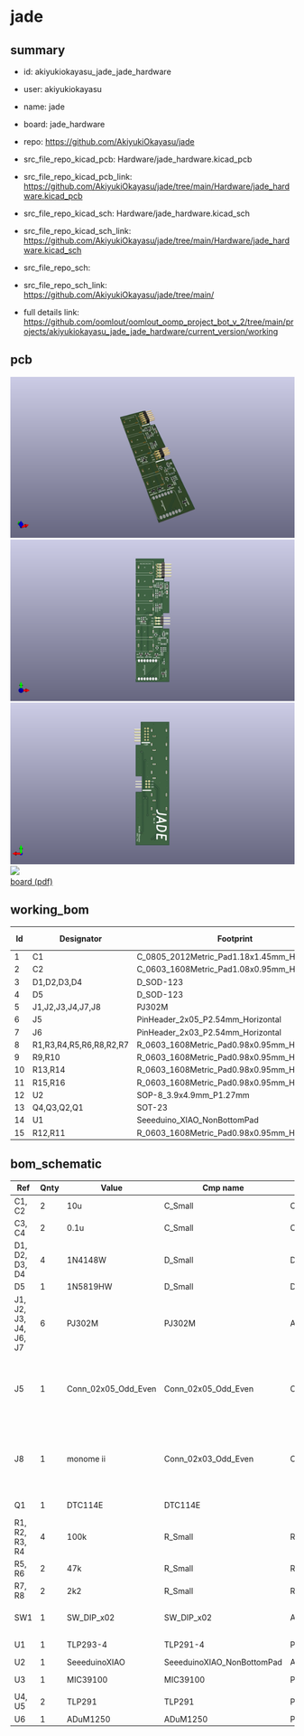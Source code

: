 # jade
 
## summary 
* id: akiyukiokayasu_jade_jade_hardware
* user: akiyukiokayasu
* name: jade
* board: jade_hardware
* repo: https://github.com/AkiyukiOkayasu/jade
* src_file_repo_kicad_pcb: Hardware/jade_hardware.kicad_pcb
* src_file_repo_kicad_pcb_link: https://github.com/AkiyukiOkayasu/jade/tree/main/Hardware/jade_hardware.kicad_pcb
* src_file_repo_kicad_sch: Hardware/jade_hardware.kicad_sch
* src_file_repo_kicad_sch_link: https://github.com/AkiyukiOkayasu/jade/tree/main/Hardware/jade_hardware.kicad_sch

* src_file_repo_sch: 
* src_file_repo_sch_link: https://github.com/AkiyukiOkayasu/jade/tree/main/
* full details link: https://github.com/oomlout/oomlout_oomp_project_bot_v_2/tree/main/projects/akiyukiokayasu_jade_jade_hardware/current_version/working  


## pcb  
![](working_3d_600.png) 
![](working_3d_front_600.png)  
![](working_3d_back_600.png)  
![](working_600.png)  
[board (pdf)](working.pdf)  

## working_bom
| Id | Designator | Footprint | Quantity | Designation | Supplier and ref |  | None | 
| --- | --- | --- | --- | --- | --- | --- | --- | 
| 1 | C1 | C_0805_2012Metric_Pad1.18x1.45mm_HandSolder | 1 | 10u |  |  | [''] | 
| 2 | C2 | C_0603_1608Metric_Pad1.08x0.95mm_HandSolder | 1 | 0.1u |  |  | [''] | 
| 3 | D1,D2,D3,D4 | D_SOD-123 | 4 | 1N4148W |  |  | [''] | 
| 4 | D5 | D_SOD-123 | 1 | 1N5819HW |  |  | [''] | 
| 5 | J1,J2,J3,J4,J7,J8 | PJ302M | 6 | PJ302M |  |  | [''] | 
| 6 | J5 | PinHeader_2x05_P2.54mm_Horizontal | 1 | Conn_02x05_Odd_Even |  |  | [''] | 
| 7 | J6 | PinHeader_2x03_P2.54mm_Horizontal | 1 | Conn_02x03_Odd_Even |  |  | [''] | 
| 8 | R1,R3,R4,R5,R6,R8,R2,R7 | R_0603_1608Metric_Pad0.98x0.95mm_HandSolder | 8 | 100k |  |  | [''] | 
| 9 | R9,R10 | R_0603_1608Metric_Pad0.98x0.95mm_HandSolder | 2 | 39k |  |  | [''] | 
| 10 | R13,R14 | R_0603_1608Metric_Pad0.98x0.95mm_HandSolder | 2 | 56k |  |  | [''] | 
| 11 | R15,R16 | R_0603_1608Metric_Pad0.98x0.95mm_HandSolder | 2 | 1k |  |  | [''] | 
| 12 | U2 | SOP-8_3.9x4.9mm_P1.27mm | 1 | LM358 |  |  | [''] | 
| 13 | Q4,Q3,Q2,Q1 | SOT-23 | 4 | MMBT3904 |  |  | [''] | 
| 14 | U1 | Seeeduino_XIAO_NonBottomPad | 1 | SeeeduinoXIAO |  |  | [''] | 
| 15 | R12,R11 | R_0603_1608Metric_Pad0.98x0.95mm_HandSolder | 2 | 47k |  |  | [''] | 


## bom_schematic
| Ref | Qnty | Value | Cmp name | Footprint | Description | Vendor | DNP | 
| --- | --- | --- | --- | --- | --- | --- | --- | 
| C1, C2 | 2 | 10u | C_Small | Capacitor_SMD:C_0805_2012Metric_Pad1.18x1.45mm_HandSolder | Unpolarized capacitor, small symbol |  |  | 
| C3, C4 | 2 | 0.1u | C_Small | Capacitor_SMD:C_0402_1005Metric_Pad0.74x0.62mm_HandSolder | Unpolarized capacitor, small symbol |  |  | 
| D1, D2, D3, D4 | 4 | 1N4148W | D_Small | Diode_SMD:D_SOD-123 | Diode, small symbol |  |  | 
| D5 | 1 | 1N5819HW | D_Small | Diode_SMD:D_SOD-123 | Diode, small symbol |  |  | 
| J1, J2, J3, J4, J6, J7 | 6 | PJ302M | PJ302M | Akiyuki_Footprint:PJ302M | 2-pin audio jack receptable (mono/TS connector) with switching contact |  |  | 
| J5 | 1 | Conn_02x05_Odd_Even | Conn_02x05_Odd_Even | Connector_PinHeader_2.54mm:PinHeader_2x05_P2.54mm_Horizontal | Generic connector, double row, 02x05, odd/even pin numbering scheme (row 1 odd numbers, row 2 even numbers), script generated (kicad-library-utils/schlib/autogen/connector/) |  |  | 
| J8 | 1 | monome ii | Conn_02x03_Odd_Even | Connector_PinHeader_2.54mm:PinHeader_2x03_P2.54mm_Horizontal | Generic connector, double row, 02x03, odd/even pin numbering scheme (row 1 odd numbers, row 2 even numbers), script generated (kicad-library-utils/schlib/autogen/connector/) |  |  | 
| Q1 | 1 | DTC114E | DTC114E |  | Digital NPN Transistor, 10k/10k, SOT-23 |  |  | 
| R1, R2, R3, R4 | 4 | 100k | R_Small | Resistor_SMD:R_0402_1005Metric_Pad0.72x0.64mm_HandSolder | Resistor, small symbol |  |  | 
| R5, R6 | 2 | 47k | R_Small | Resistor_SMD:R_0402_1005Metric_Pad0.72x0.64mm_HandSolder | Resistor, small symbol |  |  | 
| R7, R8 | 2 | 2k2 | R_Small | Resistor_SMD:R_0402_1005Metric_Pad0.72x0.64mm_HandSolder | Resistor, small symbol |  |  | 
| SW1 | 1 | SW_DIP_x02 | SW_DIP_x02 | Akiyuki_Footprint:OTAX_KHS_2 | 2x DIP Switch, Single Pole Single Throw (SPST) switch, small symbol |  |  | 
| U1 | 1 | TLP293-4 | TLP291-4 | Package_SO:SOIC-16_4.55x10.3mm_P1.27mm | Quad DC Optocoupler, Vce 80V, CTR 50-100%, SOP16 |  |  | 
| U2 | 1 | SeeeduinoXIAO | SeeeduinoXIAO_NonBottomPad | Akiyuki_Footprint:Seeeduino_XIAO_NonBottomPad |  |  |  | 
| U3 | 1 | MIC39100 | MIC39100 | Package_TO_SOT_SMD:SOT-223-3_TabPin2 | Linear Voltage Regulator IC 1 Output 1A SOT-223-3 |  |  | 
| U4, U5 | 2 | TLP291 | TLP291 | Package_SO:SOIC-4_4.55x2.6mm_P1.27mm | DC Optocoupler, Vce 80V, CTR 50-100%, SOP4 |  |  | 
| U6 | 1 | ADuM1250 | ADuM1250 | Package_SO:SOIC-8_3.9x4.9mm_P1.27mm | I2C isolator |  |  | 



